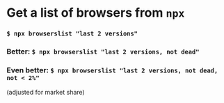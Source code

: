 # Get a list of browsers from `npx`

### `$ npx browserslist "last 2 versions"`  

### Better: `$ npx browserslist "last 2 versions, not dead"`  

### Even better: `$ npx browserslist "last 2 versions, not dead, not < 2%"`  

(adjusted for market share)